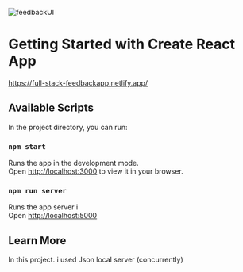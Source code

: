 ![feedbackUI](https://user-images.githubusercontent.com/96074949/149532435-88bce593-7836-4543-91f4-5cb6f5a5bc58.jpg)
# Getting Started with Create React App

https://full-stack-feedbackapp.netlify.app/



## Available Scripts

In the project directory, you can run:

### `npm start`

Runs the app in the development mode.\
Open [http://localhost:3000](http://localhost:3000) to view it in your browser.


### `npm run server`
Runs the app server i\
Open [http://localhost:5000](http://localhost:5000) 



## Learn More
In this project. i used Json local server (concurrently)

#
